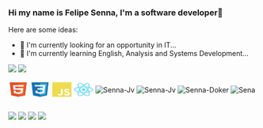 ### Hi my name is Felipe Senna, I'm a software developer👋

Here are some ideas:
- 🔭 I'm currently looking for an opportunity in IT...
- 🌱 I'm currently learning English, Analysis and Systems Development...
<div>
  <img src= "https://github-readme-stats.vercel.app/api?username=MasterSenna&show_icons=true&theme=dracula#gh-dracula-mode-only)](https://github.com/anuraghazra/github-readme-stats#gh-dracula-mode-only"/>
  <img src="https://github-readme-stats.vercel.app/api/top-langs/?username=MasterSenna&layout=compact" />
</div>
<div style="display: inline_block"><br>

  <img align="center" alt="Rafa-HTML" height="30" width="40" src="https://raw.githubusercontent.com/devicons/devicon/master/icons/html5/html5-original.svg">
  <img align="center" alt="Rafa-CSS" height="30" width="40" src="https://raw.githubusercontent.com/devicons/devicon/master/icons/css3/css3-original.svg">
  <img align="center" alt="Senna-Js" height="30" width="40" src="https://raw.githubusercontent.com/devicons/devicon/master/icons/javascript/javascript-plain.svg">
  <img align="center" alt="Senna-React" height="30" width="40" src="https://raw.githubusercontent.com/devicons/devicon/master/icons/react/react-original.svg">
  <img align="center" alt="Senna-Jv" height="30" width="40" src="https://cdn.jsdelivr.net/gh/devicons/devicon/icons/java/java-original-wordmark.svg">
  <img align="center" alt="Senna-Jv" height="30" width="40" src="https://cdn.jsdelivr.net/gh/devicons/devicon/icons/spring/spring-original.svg">
  <img align="center" alt="Senna-Doker" height="30" width="40" src="https://cdn.jsdelivr.net/gh/devicons/devicon/icons/docker/docker-original-wordmark.svg">
  <img align="center" alt="Sena" height="30" width="40" src="https://cdn.jsdelivr.net/gh/devicons/devicon/icons/mysql/mysql-original-wordmark.svg" />
 
</div>

 ##
 
<div> 
 
  <a href="https://instagram.com/felipesenna180" target="_blank"><img src="https://img.shields.io/badge/-Instagram-%23E4405F?style=for-the-badge&logo=instagram&logoColor=white" target="_blank"></a>
 <a href="https://discord.gg/wagxzStdcR" target="_blank"><img src="https://img.shields.io/badge/Discord-7289DA?style=for-the-badge&logo=discord&logoColor=white" target="_blank"></a> 
  <a href = "mailto:felipesenna180@gmail.com"><img src="https://img.shields.io/badge/-Gmail-%23333?style=for-the-badge&logo=gmail&logoColor=white" target="_blank"></a>
  <a href="https://www.linkedin.com/in/sennafelipe27/" target="_blank"><img src="https://img.shields.io/badge/-LinkedIn-%230077B5?style=for-the-badge&logo=linkedin&logoColor=white" target="_blank"></a> 
  
</div>
